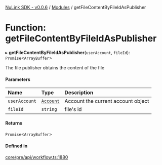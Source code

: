 [NuLink SDK - v0.0.6](../README.md) / [Modules](../modules.md) / getFileContentByFileIdAsPublisher

# Function: getFileContentByFileIdAsPublisher

▸ **getFileContentByFileIdAsPublisher**(`userAccount`, `fileId`): `Promise`<`ArrayBuffer`\>

The file publisher obtains the content of the file

#### Parameters

| Name | Type | Description |
| :------ | :------ | :------ |
| `userAccount` | [`Account`](../classes/Account.md) | Account the current account object |
| `fileId` | `string` | file's id |

#### Returns

`Promise`<`ArrayBuffer`\>

#### Defined in

[core/pre/api/workflow.ts:1880](https://github.com/NuLink-network/nulink-sdk/blob/541ac45/src/core/pre/api/workflow.ts#L1880)
